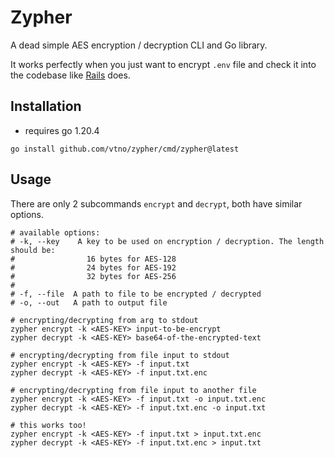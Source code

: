 # Zypher

A dead simple AES encryption / decryption CLI and Go library.

It works perfectly when you just want to encrypt `.env` file and check it into the codebase like [Rails](https://edgeguides.rubyonrails.org/security.html#environmental-security) does.

## Installation

- requires go 1.20.4

```shell
go install github.com/vtno/zypher/cmd/zypher@latest
```

## Usage

There are only 2 subcommands `encrypt` and `decrypt`, both have similar options.

```shell
# available options:
# -k, --key    A key to be used on encryption / decryption. The length should be:
#                16 bytes for AES-128
#                24 bytes for AES-192
#                32 bytes for AES-256
#
# -f, --file  A path to file to be encrypted / decrypted
# -o, --out   A path to output file

# encrypting/decrypting from arg to stdout
zypher encrypt -k <AES-KEY> input-to-be-encrypt
zypher decrypt -k <AES-KEY> base64-of-the-encrypted-text

# encrypting/decrypting from file input to stdout
zypher encrypt -k <AES-KEY> -f input.txt
zypher decrypt -k <AES-KEY> -f input.txt.enc

# encrypting/decrypting from file input to another file
zypher encrypt -k <AES-KEY> -f input.txt -o input.txt.enc
zypher decrypt -k <AES-KEY> -f input.txt.enc -o input.txt

# this works too!
zypher encrypt -k <AES-KEY> -f input.txt > input.txt.enc
zypher decrypt -k <AES-KEY> -f input.txt.enc > input.txt
```
